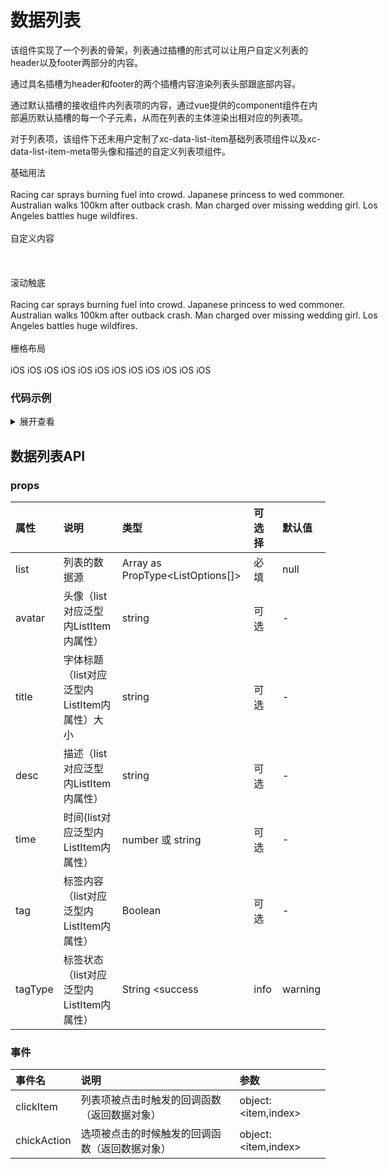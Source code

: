 
# 数据列表

<p>
该组件实现了一个列表的骨架，列表通过插槽的形式可以让用户自定义列表的header以及footer两部分的内容。
</p>
<p>
通过具名插槽为header和footer的两个插槽内容渲染列表头部跟底部内容。
</p>
<p>
通过默认插槽的接收组件内列表项的内容，通过vue提供的component组件在内部遍历默认插槽的每一个子元素，从而在列表的主体渲染出相对应的列表项。
</p>
<p>
对于列表项，该组件下还未用户定制了xc-data-list-item基础列表项组件以及xc-data-list-item-meta带头像和描述的自定义列表项组件。

</p>

<div>
  <el-card>
    <div style="width: 600px">
      <div>基础用法</div>
      <br />
      <xc-data-list>
        <template #header>List header</template>
        <xc-data-list-item>Racing car sprays burning fuel into crowd.</xc-data-list-item>
        <xc-data-list-item>Japanese princess to wed commoner.</xc-data-list-item>
        <xc-data-list-item>Australian walks 100km after outback crash.</xc-data-list-item>
        <xc-data-list-item>Man charged over missing wedding girl.</xc-data-list-item>
        <xc-data-list-item>Los Angeles battles huge wildfires.</xc-data-list-item>
        <template #footer>List footer</template>
      </xc-data-list>
      <br />
      <br />
      <div>自定义内容</div>
      <br />
      <xc-data-list>
        <template #header>List header</template>
        <xc-data-list-item>
          <xc-data-list-item-meta
            avatar="https://p1-arco.byteimg.com/tos-cn-i-uwbnlip3yd/3ee5f13fb09879ecb5185e440cef6eb9.png~tplv-uwbnlip3yd-webp.webp"
            title="xc-element-component title1"
            description="xc-element-component description1"
          ></xc-data-list-item-meta>
        </xc-data-list-item>
        <xc-data-list-item>
          <xc-data-list-item-meta
            avatar="https://p1-arco.byteimg.com/tos-cn-i-uwbnlip3yd/3ee5f13fb09879ecb5185e440cef6eb9.png~tplv-uwbnlip3yd-webp.webp"
            title="xc-element-component title2"
            description="xc-element-component description2"
          ></xc-data-list-item-meta>
        </xc-data-list-item>
        <xc-data-list-item>
          <xc-data-list-item-meta
            avatar="https://p1-arco.byteimg.com/tos-cn-i-uwbnlip3yd/3ee5f13fb09879ecb5185e440cef6eb9.png~tplv-uwbnlip3yd-webp.webp"
            title="xc-element-component title3"
            description="xc-element-component description3"
          ></xc-data-list-item-meta>
        </xc-data-list-item>
        <xc-data-list-item>
          <xc-data-list-item-meta
            avatar="https://p1-arco.byteimg.com/tos-cn-i-uwbnlip3yd/3ee5f13fb09879ecb5185e440cef6eb9.png~tplv-uwbnlip3yd-webp.webp"
            title="xc-element-component title4"
            description="xc-element-component description4"
          ></xc-data-list-item-meta>
        </xc-data-list-item>
        <xc-data-list-item>
          <xc-data-list-item-meta
            avatar="https://p1-arco.byteimg.com/tos-cn-i-uwbnlip3yd/3ee5f13fb09879ecb5185e440cef6eb9.png~tplv-uwbnlip3yd-webp.webp"
            title="xc-element-component title5"
            description="xc-element-component description5"
          ></xc-data-list-item-meta>
        </xc-data-list-item>
        <template #footer>List footer</template>
      </xc-data-list>
      <br />
      <br />
      <div>滚动触底</div>
      <br />
      <xc-data-list maxHeight="200" @reach-bottom="reachBottom">
        <template #header>List header</template>
        <xc-data-list-item>Racing car sprays burning fuel into crowd.</xc-data-list-item>
        <xc-data-list-item>Japanese princess to wed commoner.</xc-data-list-item>
        <xc-data-list-item>Australian walks 100km after outback crash.</xc-data-list-item>
        <xc-data-list-item>Man charged over missing wedding girl.</xc-data-list-item>
        <xc-data-list-item>Los Angeles battles huge wildfires.</xc-data-list-item>
        <template #footer>List footer</template>
      </xc-data-list>
      <br />
      <br />
      <div>栅格布局</div>
      <br />
      <xc-data-list grid :border="false">
        <xc-data-list-item>
          <xc-data-list>
            <template #header>Platform</template>
            <xc-data-list-item>iOS</xc-data-list-item>
            <xc-data-list-item>iOS</xc-data-list-item>
            <xc-data-list-item>iOS</xc-data-list-item>
          </xc-data-list>
        </xc-data-list-item>
        <xc-data-list-item>
          <xc-data-list>
            <template #header>Platform</template>
            <xc-data-list-item>iOS</xc-data-list-item>
            <xc-data-list-item>iOS</xc-data-list-item>
            <xc-data-list-item>iOS</xc-data-list-item>
          </xc-data-list>
        </xc-data-list-item>
        <xc-data-list-item>
          <xc-data-list>
            <template #header>Platform</template>
            <xc-data-list-item>iOS</xc-data-list-item>
            <xc-data-list-item>iOS</xc-data-list-item>
            <xc-data-list-item>iOS</xc-data-list-item>
          </xc-data-list>
        </xc-data-list-item>
        <xc-data-list-item>
          <xc-data-list>
            <template #header>Platform</template>
            <xc-data-list-item>iOS</xc-data-list-item>
            <xc-data-list-item>iOS</xc-data-list-item>
            <xc-data-list-item>iOS</xc-data-list-item>
          </xc-data-list>
        </xc-data-list-item>
      </xc-data-list>
    </div>
  </el-card>
</div>

<script  setup>

    const reachBottom = () => {
        console.log('触底了')
    }

</script>

### 代码示例

<details>
<summary>展开查看</summary>

  ``` html

   <div>
  <el-card>
    <div style="width: 600px">
      <div>基础用法</div>
      <br />
      <xc-data-list>
        <template #header>List header</template>
        <xc-data-list-item>Racing car sprays burning fuel into crowd.</xc-data-list-item>
        <xc-data-list-item>Japanese princess to wed commoner.</xc-data-list-item>
        <xc-data-list-item>Australian walks 100km after outback crash.</xc-data-list-item>
        <xc-data-list-item>Man charged over missing wedding girl.</xc-data-list-item>
        <xc-data-list-item>Los Angeles battles huge wildfires.</xc-data-list-item>
        <template #footer>List footer</template>
      </xc-data-list>
      <br />
      <br />
      <div>自定义内容</div>
      <br />
      <xc-data-list>
        <template #header>List header</template>
        <xc-data-list-item>
          <xc-data-list-item-meta
            avatar="https://p1-arco.byteimg.com/tos-cn-i-uwbnlip3yd/3ee5f13fb09879ecb5185e440cef6eb9.png~tplv-uwbnlip3yd-webp.webp"
            title="xc-element-component title1"
            description="xc-element-component description1"
          ></xc-data-list-item-meta>
        </xc-data-list-item>
        <xc-data-list-item>
          <xc-data-list-item-meta
            avatar="https://p1-arco.byteimg.com/tos-cn-i-uwbnlip3yd/3ee5f13fb09879ecb5185e440cef6eb9.png~tplv-uwbnlip3yd-webp.webp"
            title="xc-element-component title2"
            description="xc-element-component description2"
          ></xc-data-list-item-meta>
        </xc-data-list-item>
        <xc-data-list-item>
          <xc-data-list-item-meta
            avatar="https://p1-arco.byteimg.com/tos-cn-i-uwbnlip3yd/3ee5f13fb09879ecb5185e440cef6eb9.png~tplv-uwbnlip3yd-webp.webp"
            title="xc-element-component title3"
            description="xc-element-component description3"
          ></xc-data-list-item-meta>
        </xc-data-list-item>
        <xc-data-list-item>
          <xc-data-list-item-meta
            avatar="https://p1-arco.byteimg.com/tos-cn-i-uwbnlip3yd/3ee5f13fb09879ecb5185e440cef6eb9.png~tplv-uwbnlip3yd-webp.webp"
            title="xc-element-component title4"
            description="xc-element-component description4"
          ></xc-data-list-item-meta>
        </xc-data-list-item>
        <xc-data-list-item>
          <xc-data-list-item-meta
            avatar="https://p1-arco.byteimg.com/tos-cn-i-uwbnlip3yd/3ee5f13fb09879ecb5185e440cef6eb9.png~tplv-uwbnlip3yd-webp.webp"
            title="xc-element-component title5"
            description="xc-element-component description5"
          ></xc-data-list-item-meta>
        </xc-data-list-item>
        <template #footer>List footer</template>
      </xc-data-list>
      <br />
      <br />
      <div>滚动触底</div>
      <br />
      <xc-data-list maxHeight="200" @reach-bottom="reachBottom">
        <template #header>List header</template>
        <xc-data-list-item>Racing car sprays burning fuel into crowd.</xc-data-list-item>
        <xc-data-list-item>Japanese princess to wed commoner.</xc-data-list-item>
        <xc-data-list-item>Australian walks 100km after outback crash.</xc-data-list-item>
        <xc-data-list-item>Man charged over missing wedding girl.</xc-data-list-item>
        <xc-data-list-item>Los Angeles battles huge wildfires.</xc-data-list-item>
        <template #footer>List footer</template>
      </xc-data-list>
      <br />
      <br />
      <div>栅格布局</div>
      <br />
      <xc-data-list grid :border="false">
        <xc-data-list-item>
          <xc-data-list>
            <template #header>Platform</template>
            <xc-data-list-item>iOS</xc-data-list-item>
            <xc-data-list-item>iOS</xc-data-list-item>
            <xc-data-list-item>iOS</xc-data-list-item>
          </xc-data-list>
        </xc-data-list-item>
        <xc-data-list-item>
          <xc-data-list>
            <template #header>Platform</template>
            <xc-data-list-item>iOS</xc-data-list-item>
            <xc-data-list-item>iOS</xc-data-list-item>
            <xc-data-list-item>iOS</xc-data-list-item>
          </xc-data-list>
        </xc-data-list-item>
        <xc-data-list-item>
          <xc-data-list>
            <template #header>Platform</template>
            <xc-data-list-item>iOS</xc-data-list-item>
            <xc-data-list-item>iOS</xc-data-list-item>
            <xc-data-list-item>iOS</xc-data-list-item>
          </xc-data-list>
        </xc-data-list-item>
        <xc-data-list-item>
          <xc-data-list>
            <template #header>Platform</template>
            <xc-data-list-item>iOS</xc-data-list-item>
            <xc-data-list-item>iOS</xc-data-list-item>
            <xc-data-list-item>iOS</xc-data-list-item>
          </xc-data-list>
        </xc-data-list-item>
      </xc-data-list>
    </div>
  </el-card>
</div>


  ```

  ``` js 

    <script  setup>

    const reachBottom = () => {
        console.log('触底了')
    }

    </script>

  ```
  <br/>

</details>




## 数据列表API

### props

| 属性 | 说明 | 类型 | 可选择 | 默认值 |
| :-------------  | :-------------  | :------------- | :-------------  | :---------- |
| list |列表的数据源| Array as PropType<ListOptions[]> | 必填 | null | 
| avatar	 | 头像（list对应泛型内ListItem内属性） | string | 可选 | - | 
| title |字体标题（list对应泛型内ListItem内属性）大小 | string | 可选 | -  | 
| desc |描述（list对应泛型内ListItem内属性） | string | 可选 | - | 
| time |时间(list对应泛型内ListItem内属性） | number 或 string | 可选 | - | 
| tag |标签内容（list对应泛型内ListItem内属性） | Boolean | 可选  | - |
| tagType |标签状态（list对应泛型内ListItem内属性） | String <success | info | warning | danger> |  可选| - |


### 事件
| 事件名 | 说明 | 参数 |
| :-------------  | :-------------  | :------------- |
| clickItem	 | 列表项被点击时触发的回调函数（返回数据对象） | object:<item,index> |
| chickAction |选项被点击的时候触发的回调函数（返回数据对象） | object:<item,index> |